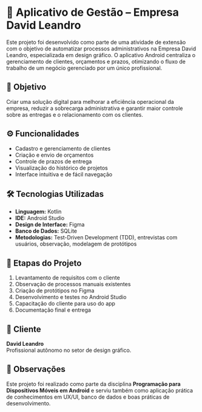 # 📱 Aplicativo de Gestão – Empresa David Leandro

Este projeto foi desenvolvido como parte de uma atividade de extensão com o objetivo de automatizar processos administrativos na Empresa David Leandro, especializada em design gráfico. O aplicativo Android centraliza o gerenciamento de clientes, orçamentos e prazos, otimizando o fluxo de trabalho de um negócio gerenciado por um único profissional.

## 🎯 Objetivo

Criar uma solução digital para melhorar a eficiência operacional da empresa, reduzir a sobrecarga administrativa e garantir maior controle sobre as entregas e o relacionamento com os clientes.

## ⚙️ Funcionalidades

- Cadastro e gerenciamento de clientes  
- Criação e envio de orçamentos  
- Controle de prazos de entrega  
- Visualização do histórico de projetos  
- Interface intuitiva e de fácil navegação  

## 🛠️ Tecnologias Utilizadas

- **Linguagem:** Kotlin  
- **IDE:** Android Studio  
- **Design de Interface:** Figma  
- **Banco de Dados:** SQLite  
- **Metodologias:** Test-Driven Development (TDD), entrevistas com usuários, observação, modelagem de protótipos  

## 📅 Etapas do Projeto

1. Levantamento de requisitos com o cliente  
2. Observação de processos manuais existentes  
3. Criação de protótipos no Figma  
4. Desenvolvimento e testes no Android Studio  
5. Capacitação do cliente para uso do app  
6. Documentação final e entrega  

## 👤 Cliente

**David Leandro**  
Profissional autônomo no setor de design gráfico.

## 📌 Observações

Este projeto foi realizado como parte da disciplina **Programação para Dispositivos Móveis em Android** e serviu também como aplicação prática de conhecimentos em UX/UI, banco de dados e boas práticas de desenvolvimento.

